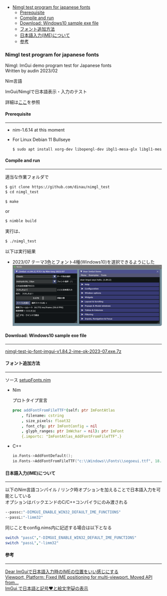 <!-- START doctoc generated TOC please keep comment here to allow auto update -->
<!-- DON'T EDIT THIS SECTION, INSTEAD RE-RUN doctoc TO UPDATE -->

- [Nimgl test program for japanese fonts](#nimgl-test-program-for-japanese-fonts)
  - [Prerequisite](#prerequisite)
  - [Compile and run](#compile-and-run)
  - [Download: Windows10 sample exe file](#download-windows10-sample-exe-file)
  - [フォント追加方法](#%E3%83%95%E3%82%A9%E3%83%B3%E3%83%88%E8%BF%BD%E5%8A%A0%E6%96%B9%E6%B3%95)
  - [日本語入力(IME)について](#%E6%97%A5%E6%9C%AC%E8%AA%9E%E5%85%A5%E5%8A%9Bime%E3%81%AB%E3%81%A4%E3%81%84%E3%81%A6)
  - [参考](#%E5%8F%82%E8%80%83)

<!-- END doctoc generated TOC please keep comment here to allow auto update -->

### Nimgl test program for japanese fonts

Nimgl: ImGui demo program test for Japanese fonts  
Written by audin 2023/02

Nim言語

ImGui/Nimglで日本語表示・入力のテスト

詳細は[ここ](https://mpu.seesaa.net/article/498328270.html)を参照

#### Prerequisite

---
- nim-1.6.14 at this moment
- For Linux Debian 11 Bullseye

   ```sh
   $ sudo apt install xorg-dev libopengl-dev ibgl1-mesa-glx libgl1-mesa-dev
   ```

#### Compile and run

---

適当な作業フォルダで

```sh
$ git clone https://github.com/dinau/nimgl_test
$ cd nimgl_test
```

```sh
$ make
```

or

```sh
$ nimble build 
```

実行は、

```sh
$ ./nimgl_test
```

以下は実行結果  
- 2023/07
テーマ3色とフォント4種(Windows10)を選択できるようにした  
   ![alt](img/nimgl-screen-shot-jp-font-2023-07.png)

#### Download: Windows10 sample exe file

---

[nimgl-test-jp-font-imgui-v1.84.2-ime-ok-2023-07.exe.7z](https://bitbucket.org/dinau/storage/downloads/nimgl-test-jp-font-imgui-v1.84.2-ime-ok-2023-07.exe.7z) 


#### フォント追加方法

---

ソース [setupFonts.nim](https://github.com/dinau/nimgl_test/blob/main/src/setupFonts.nim)

- Nim

  プロトタイプ宣言

   ```nim
   proc addFontFromFileTTF*(self: ptr ImFontAtlas
       , filename: cstring
       , size_pixels: float32
       , font_cfg: ptr ImFontConfig = nil
       , glyph_ranges: ptr ImWchar = nil): ptr ImFont
       {.importc: "ImFontAtlas_AddFontFromFileTTF".}
   ```

- C++

  ```cpp
  io.Fonts->AddFontDefault();
  io.Fonts->AddFontFromFileTTF("c:\\Windows\\Fonts\\segoeui.ttf", 18.0f);
  ```

#### 日本語入力(IME)について

---

以下のNim言語コンパイル / リンク時オプションを加えることで日本語入力を可能としている  
オプションはバックエンドのC/C++コンパイラにのみ渡される

```sh
--passc:"-DIMGUI_ENABLE_WIN32_DEFAULT_IME_FUNCTIONS"
--passL:"-limm32"
```

同じことをconfig.nims内に記述する場合は以下となる

```nim
switch "passC","-DIMGUI_ENABLE_WIN32_DEFAULT_IME_FUNCTIONS"
switch "passL","-limm32"
```

#### 参考

---

[Dear ImGuiで日本語入力時のIMEの位置をいい感じにする](https://qiita.com/babiron_i/items/759d80965b497384bc0e)  
[Viewport, Platform: Fixed IME positioning for multi-viewport. Moved API from...](http://dalab.se.sjtu.edu.cn/gitlab/xiaoyuwei/imgui/-/commit/cb78e62df93732b64afcc9d4cd02e378730b32af)  
[ImGui で日本語と記号♥と絵文字😺の表示](https://zenn.dev/tenka/articles/display_japanese_symbols_and_emoji_with_imgui)  

